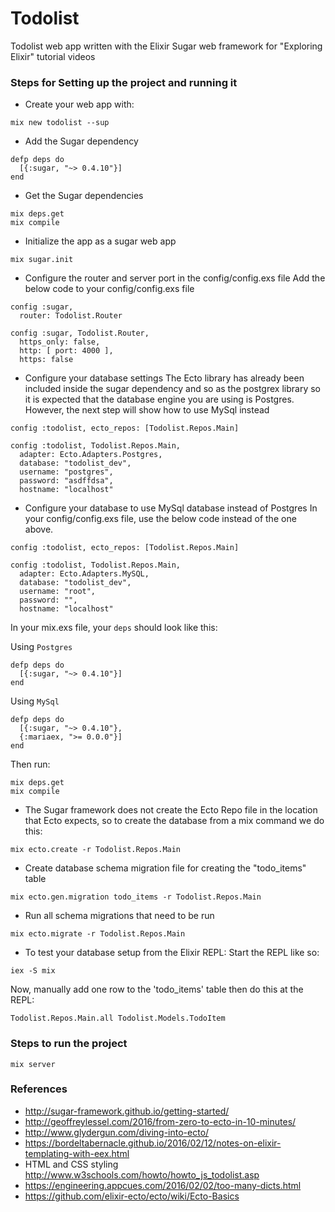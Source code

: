 # Todolist

Todolist web app written with the Elixir Sugar web framework for "Exploring Elixir" tutorial videos


### Steps for Setting up the project and running it
- Create your web app with:
```terminal
mix new todolist --sup
```


- Add the Sugar dependency
```
defp deps do
  [{:sugar, "~> 0.4.10"}]
end
```

- Get the Sugar dependencies
```
mix deps.get
mix compile
```

- Initialize the app as a sugar web app
```terminal
mix sugar.init
```

- Configure the router and server port in the config/config.exs file
Add the below code to your config/config.exs file
```
config :sugar,
  router: Todolist.Router

config :sugar, Todolist.Router,
  https_only: false,
  http: [ port: 4000 ],
  https: false
```

- Configure your database settings
The Ecto library has already been included inside the sugar dependency and so as the postgrex library so it is
expected that the database engine you are using is Postgres. However, the next step will show how to use
MySql instead
```
config :todolist, ecto_repos: [Todolist.Repos.Main]

config :todolist, Todolist.Repos.Main,
  adapter: Ecto.Adapters.Postgres,
  database: "todolist_dev",
  username: "postgres",
  password: "asdffdsa",
  hostname: "localhost"
```

- Configure your database to use MySql database instead of Postgres
In your config/config.exs file, use the below code instead of the one above.
```
config :todolist, ecto_repos: [Todolist.Repos.Main]

config :todolist, Todolist.Repos.Main,
  adapter: Ecto.Adapters.MySQL,
  database: "todolist_dev",
  username: "root",
  password: "",
  hostname: "localhost"
```

In your mix.exs file, your ```deps``` should look like this:

Using ```Postgres```
```
defp deps do
  [{:sugar, "~> 0.4.10"}]
end
```

Using ```MySql```
```
defp deps do
  [{:sugar, "~> 0.4.10"},
  {:mariaex, ">= 0.0.0"}]
end
```

Then run:
```
mix deps.get
mix compile
```

- The Sugar framework does not create the Ecto Repo file in the location that Ecto expects,
  so to create the database from a mix command we do this:
```terminal
mix ecto.create -r Todolist.Repos.Main
```

- Create database schema migration file for creating the "todo_items" table
```terminal
mix ecto.gen.migration todo_items -r Todolist.Repos.Main
```

- Run all schema migrations that need to be run
```
mix ecto.migrate -r Todolist.Repos.Main
```

- To test your database setup from the Elixir REPL:
Start the REPL like so:
```terminal
iex -S mix
```

Now, manually add one row to the 'todo_items' table then do this at the REPL:
```terminal
Todolist.Repos.Main.all Todolist.Models.TodoItem
```


### Steps to run the project

```
mix server
```


### References
- http://sugar-framework.github.io/getting-started/
- http://geoffreylessel.com/2016/from-zero-to-ecto-in-10-minutes/
- http://www.glydergun.com/diving-into-ecto/
- https://bordeltabernacle.github.io/2016/02/12/notes-on-elixir-templating-with-eex.html
- HTML and CSS styling
  http://www.w3schools.com/howto/howto_js_todolist.asp
- https://engineering.appcues.com/2016/02/02/too-many-dicts.html
- https://github.com/elixir-ecto/ecto/wiki/Ecto-Basics
